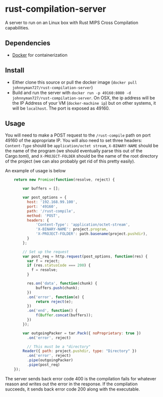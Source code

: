 # rust-compilation-server
A server to run on an Linux box with Rust MIPS Cross Compilation capabilities. 

## Dependencies
* [Docker](https://www.docker.com/) for containerization

## Install
* Either clone this source or pull the docker image (`docker pull johnnyman727/rust-compilation-server`)
* Build and run the server with `docker run -p 49160:8080 -d johnnyman727/rust-compilation-server`. On OSX, the ip address will be the IP Address of your VM (`docker-machine ip`) but on other systems, it will be `localhost`. The port is exposed as 49160.

## Usage
You will need to make a POST request to the `/rust-compile` path on port 49160 of the appropriate IP. You will also need to set three headers: `Content-Type` should be `application/octet stream`, `X-BINARY-NAME` should be the name of the program (we should eventually parse this out of the Cargo.toml), and `X-PROJECT-FOLDER` should be the name of the root directory of the project (we can also probably get rid of this pretty easily).

An example of usage is below

```.js
    return new Promise(function(resolve, reject) {

        var buffers = [];

        var post_options = {
          host: '192.168.99.100',
          port: '49160',
          path: '/rust-compile',
          method: 'POST',
          headers: {
              'Content-Type': 'application/octet-stream',
              'X-BINARY-NAME': project.program,
              'X-PROJECT-FOLDER': path.basename(project.pushdir),
          }
        };

        // Set up the request
        var post_req = http.request(post_options, function(res) {
          var f = reject;
          if (res.statusCode === 200) {
            f = resolve;
          }

          res.on('data', function(chunk) {
              buffers.push(chunk);
          })
          .on('error', function(e) {
              return reject(e);
          })
          .on('end', function() {
              f(Buffer.concat(buffers));
          })
        });

        var outgoingPacker = tar.Pack({ noProprietary: true })
          .on('error', reject)

          // This must be a "directory"
        Reader({ path: project.pushdir, type: "Directory" })
          .on('error', reject)
          .pipe(outgoingPacker)
          .pipe(post_req)
    });
```

The server sends back error code 400 is the compilation fails for whatever reason and writes out the error in the response. If the compilation succeeds, it sends back error code 200 along with the executable.



